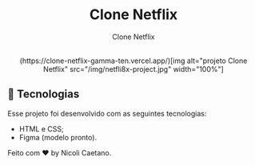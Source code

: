 <h1 align="center">Clone Netflix</h1>

<p align="center">
Clone Netflix<br/>

<br>

<p align="center">
  (https://clone-netflix-gamma-ten.vercel.app/)[img alt="projeto Clone Netflix" src="/img/netfli8x-project.jpg" width="100%"]
</p>

## 🚀 Tecnologias

Esse projeto foi desenvolvido com as seguintes tecnologias:

- HTML e CSS;
- Figma (modelo pronto).

  

Feito com ♥ by Nicoli Caetano.
